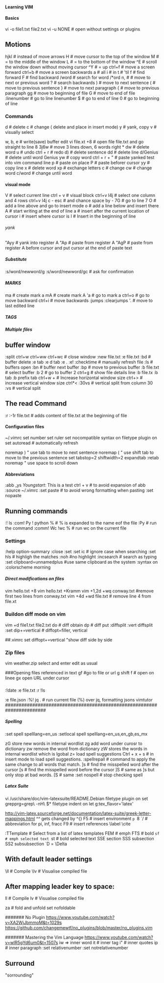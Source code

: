 #### Learning VIM
#### Basics
vi -o file1.txt file2.txt
vi -u NONE  # open without settings or plugins 
## Motions
hjkl # instead of move arrows
H   # move cursor to the top of the window
M   # = to the middle of the window
L   # = to the bottom of the window
^E  # scroll the window down without moving cursor
^Y  # = up
ctrl+f  # move a screen forward
ctrl+b # move a screen backwards
a # all
i # in
t # 'til
f # find forward
F # find backward
/word  # search for word
/*ord
n, #  # move to next or previous word
? # search backwards
) # move to next sentence
( # move to previous sentence
} # move to next paragraph
{ # move to previous paragraph
gg  # move to beginning of file
G  # move to end of file
:linenumber    # go to line linenumber
$ # go to end of line
0 # go to beginning of line


### Commands
d # delete
c # change ( delete and place in insert mode)
y   # yank, copy
v # visually select

w, b, e # write(save) buffer edit
vi file.xt +8   # open file file.txt and go straight to line 8
3j6w   # move 3 lines down, 6 words right *
dw  # delete word
u  # undo
ctrl + r # redo
d)  # delete sentence
dd  # delete line
d/Genius  # delete until word Genius
yw  # copy word
ctrl + r + "   # paste yanked test into vim command line
p   # paste on place
P  # paste beforer cursor
yy # copy line
x  # delete word
xp # exchange letters
c  # change
cw # change word
c/word # change until word

#### visual mode
V # select current line
ctrl + v  # visual block
ctrl+v l4j  # select one column and 4 rows
ctrl+v l4j c - esc  # and chance space by - 
7G  # go to line 7
O  # add a line above and go to insert mode
o  # add a line below and insert there
A  # start writing at the end of line
a  # insert after the current location of cursor
i  # insert where cursor is
I  # Insert in the beginning of line

###### yank
"Ayy  # yank into register A
"Ap   # paste from register A
"AgP  # paste from register A before cursor and put cursor at the end of paste text
 ##### Substitute 
:s/word/newword/g
:s/word/newword/gc  # ask for confirmation

##### MARKS
ma  # create mark a
mA # create mark A 
'a # go to mark a
ctrl+o  # go to move backward 
ctrl+i  # move backwards
:jumps
:clearjumps
'. # move to last edited line

##### TAGS

##### Multiple files
## buffer window
:split
ctrl+w
ctrl+ww
ctrl+wc  # close window
:new file.txt
:e file.txt
:bd  # buffer delete
:e tab
:e d tab
:e .
:e!
:checktime # manually refresh file
:ls # buffers open
:bn # buffer next buffer
:bp # move to previous buffer
:b file.txt # select buffer
:b 2  # go to buffer 2
ctrl+g # show file details line
:b file.tx
:b tab
:b prefix tab
ctrl+w +  # Increase horizontal window size
ctrl+>  # increase vertical window size
ctrl*<
:30vs   # vertical split from column 30
:vs 	# vertical split

## The read Command
:r
:-1r file.txt  # adds content of file.txt at the beginning of file

#### Configuration files
~/.vimrc
set number
set ruler
set nocompatible
syntax on
filetype plugin on
set autoread  # automatically refresh

noremap <TAB> ) " use tab to move to next sentence
noremap <S-TAB> ( " use shift tab to move to the previous sentence
set tabstop=2 shiftwidth=2 expandtab
:retab
noremap <SPACE> <C-F> " use space to scroll down
#### Abbreviations
:abb _ys *Youngstart*:
This is a test 
ctrl + v # to avoid expansion of abb
:source ~/.vimrc
:set paste  # to avoid wrong formatting when pasting
:set nopaste

## Running commands
:! ls
:com! Py ! python % # % is expanded to the name eof the file
:Py # run the command
:comm! Wc !wc % # run wc on the current file

### Settings
:help option-summary
:close
:set
:set ic # ignore case when searching
:set hls # highligh the matches
:noh  #no highlight
:incsearch  # search as typing
:set clipboard=unnamedplus  #use same clipboard as the system
:syntax on
:colorscheme morning

##### Direct modifications on files
vim hello.txt +8
vim hello.txt +Kramm
vim +1,2d +wq conway.txt #remove first two lines from conway.txt
vim +4d +wd file.txt # remove line 4 from file.xt

### Buildon diff mode on vim
vim +d file1.txt file2.txt
do # diff obtain
dp # diff put
:diffsplit
:vert diffsplit
:set dip+=vertical  # diffopt=filler, vertical

##.vimrc
set diffopt+=vertical "show diff side by side

### Zip files
vim weather.zip
select and enter
edit as usual

###Opening files referenced in text 
gf  #go to file or url
g shift f # open on linee
gx open URL under cursor

### 
:!date
:e file.txt
:r !ls

:e file.json
:%! jq .  # run current file (%) over jq,  formatting jsons
vimtutor
#######################################################################

##### Spelling
:set spell spelllang=en_us
:setlocal spell spelllang=en_us,en_gb,es_mx

zG store new words in internal wordlist
zg add word under curosr to dictionary
zw remove the word from dictionary
zW stores the words in internal wordlist which is lgobal
z= load spell suggestions
Ctrl + x + s  # in insert mode to load spell suggestions.
:spellrepall   # command to apply the same change to all words that match. 
]s   # find the misspelled word after the cursor
[s  # find the misspelled word before the cursor
]S   # same as ]s but only stop at bad words.
[S   # same 
:set nospell  # stop checking spell


##### Latex Suite
vi /usr/share/doc/vim-latexsuite/README.Debian
 filetype plugin on
 set grepprg=grep\ -nH\ $*
 filetype indent on
 let g:tex_flavor='latex'

http://vim-latex.sourceforge.net/documentation/latex-suite/greek-letter-mappings.html
^^ gets changed by ^{}
F5  # insert environment
`p `8 `/ # abbreviation for pi, inf, fracc
F9   # insert references \label \cite

:TTemplate # Select from a list of latex templates
FEM # emph
FTS # bold
`sf # emph selected text
`st # bold selected text
SSE section
SSS subsection
SS2 subsubsection
`D =  \Delta

## With default leader settings
\ll  # Compile
\lv  # Visualise compiled file
## After mapping leader key to space:
<space>ll  # Compile
<space>lv  # Visualise compiled file

za # fold and unfold
set nofoldable

####### No Plugin
https://www.youtube.com/watch?v=XA2WjJbmmoM&t=1029s
https://github.com/changemewtf/no_plugins/blob/master/no_plugins.vim


####### Mastering the Vim Language
https://www.youtube.com/watch?v=wlR5gYd6um0&t=1507s
iw => inner word 
it  # inner tag
i"  # inner quotes
ip  # inner paragraph
:set relativenumber
:set notrelativenumber
## Surround
"sorrounding"



